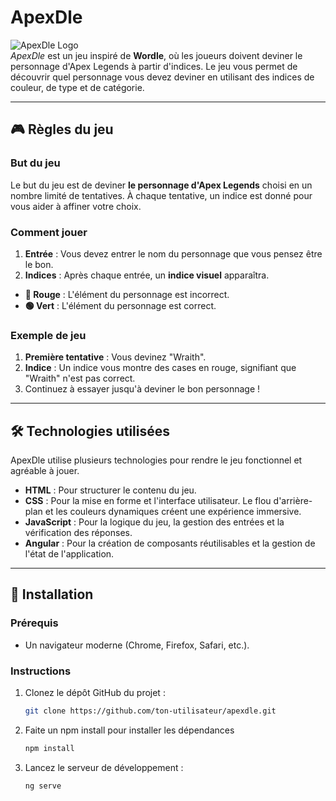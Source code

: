 # ApexDle

![ApexDle Logo](https://upload.wikimedia.org/wikipedia/commons/8/8c/Apex_Legends_Logo.png)  
_ApexDle_ est un jeu inspiré de **Wordle**, où les joueurs doivent deviner le personnage d'Apex Legends à partir d'indices. Le jeu vous permet de découvrir quel personnage vous devez deviner en utilisant des indices de couleur, de type et de catégorie.

---

## 🎮 Règles du jeu

### But du jeu
Le but du jeu est de deviner **le personnage d'Apex Legends** choisi en un nombre limité de tentatives. À chaque tentative, un indice est donné pour vous aider à affiner votre choix.

### Comment jouer
1. **Entrée** : Vous devez entrer le nom du personnage que vous pensez être le bon.
2. **Indices** : Après chaque entrée, un **indice visuel** apparaîtra.
  - **🔴 Rouge** : L'élément du personnage est incorrect.
  - **🟢 Vert** : L'élément du personnage est correct.
  

### Exemple de jeu
1. **Première tentative** : Vous devinez "Wraith".
2. **Indice** : Un indice vous montre des cases en rouge, signifiant que "Wraith" n'est pas correct.
3. Continuez à essayer jusqu'à deviner le bon personnage !

---

## 🛠️ Technologies utilisées

ApexDle utilise plusieurs technologies pour rendre le jeu fonctionnel et agréable à jouer.

- **HTML** : Pour structurer le contenu du jeu.
- **CSS** : Pour la mise en forme et l'interface utilisateur. Le flou d'arrière-plan et les couleurs dynamiques créent une expérience immersive.
- **JavaScript** : Pour la logique du jeu, la gestion des entrées et la vérification des réponses.
- **Angular** : Pour la création de composants réutilisables et la gestion de l'état de l'application.
---

## 🚀 Installation

### Prérequis
- Un navigateur moderne (Chrome, Firefox, Safari, etc.).

### Instructions
1. Clonez le dépôt GitHub du projet :
   ```bash
   git clone https://github.com/ton-utilisateur/apexdle.git
    ```
2. Faite un npm install pour installer les dépendances
    ```bash
    npm install
    ```
3. Lancez le serveur de développement :
    ```bash
    ng serve
    ```
   
